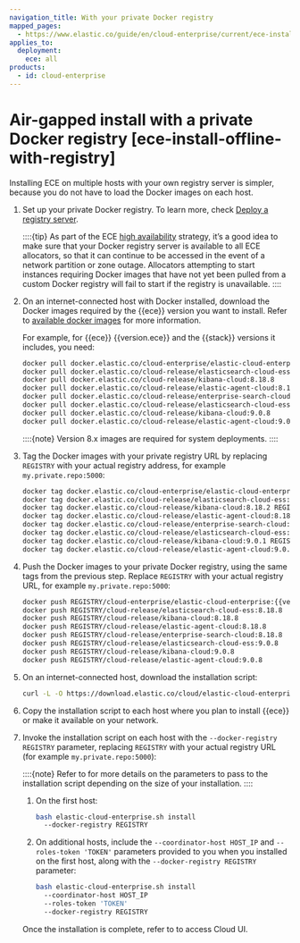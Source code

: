 ```yaml
---
navigation_title: With your private Docker registry
mapped_pages:
  - https://www.elastic.co/guide/en/cloud-enterprise/current/ece-install-offline-with-registry.html
applies_to:
  deployment:
    ece: all
products:
  - id: cloud-enterprise
---
```


# Air-gapped install with a private Docker registry [ece-install-offline-with-registry]

Installing ECE on multiple hosts with your own registry server is simpler, because you do not have to load the Docker images on each host.

1. Set up your private Docker registry. To learn more, check [Deploy a registry server](https://docs.docker.com/registry/deploying/).

    ::::{tip}
    As part of the ECE [high availability](ece-ha.md) strategy, it’s a good idea to make sure that your Docker registry server is available to all ECE allocators, so that it can continue to be accessed in the event of a network partition or zone outage. Allocators attempting to start instances requiring Docker images that have not yet been pulled from a custom Docker registry will fail to start if the registry is unavailable.
    ::::

2. On an internet-connected host with Docker installed, download the Docker images required by the {{ece}} version you want to install. Refer to [available docker images](ece-install-offline-images.md) for more information.

    For example, for {{ece}} {{version.ece}} and the {{stack}} versions it includes, you need:

    ```sh subs=true
    docker pull docker.elastic.co/cloud-enterprise/elastic-cloud-enterprise:{{version.ece}}
    docker pull docker.elastic.co/cloud-release/elasticsearch-cloud-ess:8.18.8
    docker pull docker.elastic.co/cloud-release/kibana-cloud:8.18.8
    docker pull docker.elastic.co/cloud-release/elastic-agent-cloud:8.18.8
    docker pull docker.elastic.co/cloud-release/enterprise-search-cloud:8.18.8
    docker pull docker.elastic.co/cloud-release/elasticsearch-cloud-ess:9.0.8
    docker pull docker.elastic.co/cloud-release/kibana-cloud:9.0.8
    docker pull docker.elastic.co/cloud-release/elastic-agent-cloud:9.0.8
    ```

    ::::{note}
    Version 8.x images are required for system deployments.
    ::::

3. Tag the Docker images with your private registry URL by replacing `REGISTRY` with your actual registry address, for example `my.private.repo:5000`:

    ```sh subs=true
    docker tag docker.elastic.co/cloud-enterprise/elastic-cloud-enterprise:{{version.ece}} REGISTRY/cloud-enterprise/elastic-cloud-enterprise:{{version.ece}}
    docker tag docker.elastic.co/cloud-release/elasticsearch-cloud-ess:8.18.2 REGISTRY/cloud-release/elasticsearch-cloud-ess:8.18.8
    docker tag docker.elastic.co/cloud-release/kibana-cloud:8.18.2 REGISTRY/cloud-release/kibana-cloud:8.18.8
    docker tag docker.elastic.co/cloud-release/elastic-agent-cloud:8.18.2 REGISTRY/cloud-release/elastic-agent-cloud:8.18.8
    docker tag docker.elastic.co/cloud-release/enterprise-search-cloud:8.18.2 REGISTRY/cloud-release/enterprise-search-cloud:8.18.8
    docker tag docker.elastic.co/cloud-release/elasticsearch-cloud-ess:9.0.1 REGISTRY/cloud-release/elasticsearch-cloud-ess:9.0.8
    docker tag docker.elastic.co/cloud-release/kibana-cloud:9.0.1 REGISTRY/cloud-release/kibana-cloud:9.0.8
    docker tag docker.elastic.co/cloud-release/elastic-agent-cloud:9.0.1 REGISTRY/cloud-release/elastic-agent-cloud:9.0.8
    ```

4. Push the Docker images to your private Docker registry, using the same tags from the previous step. Replace `REGISTRY` with your actual registry URL, for example `my.private.repo:5000`:

    ```sh subs=true
    docker push REGISTRY/cloud-enterprise/elastic-cloud-enterprise:{{version.ece}}
    docker push REGISTRY/cloud-release/elasticsearch-cloud-ess:8.18.8
    docker push REGISTRY/cloud-release/kibana-cloud:8.18.8
    docker push REGISTRY/cloud-release/elastic-agent-cloud:8.18.8
    docker push REGISTRY/cloud-release/enterprise-search-cloud:8.18.8
    docker push REGISTRY/cloud-release/elasticsearch-cloud-ess:9.0.8
    docker push REGISTRY/cloud-release/kibana-cloud:9.0.8
    docker push REGISTRY/cloud-release/elastic-agent-cloud:9.0.8
    ```

5. On an internet-connected host, download the installation script:

    ```sh
    curl -L -O https://download.elastic.co/cloud/elastic-cloud-enterprise.sh
    ```

6. Copy the installation script to each host where you plan to install {{ece}} or make it available on your network.

7. Invoke the installation script on each host with the `--docker-registry REGISTRY` parameter, replacing `REGISTRY` with your actual registry URL (for example `my.private.repo:5000`):

   ::::{note}
   Refer to [](./install-ece-procedures.md) for more details on the parameters to pass to the installation script depending on the size of your installation.
   ::::

    1. On the first host:

        ```sh
        bash elastic-cloud-enterprise.sh install
          --docker-registry REGISTRY
        ```

    2. On additional hosts, include the `--coordinator-host HOST_IP` and `--roles-token 'TOKEN'` parameters provided to you when you installed on the first host, along with the `--docker-registry REGISTRY` parameter:

        ```sh
        bash elastic-cloud-enterprise.sh install
          --coordinator-host HOST_IP
          --roles-token 'TOKEN'
          --docker-registry REGISTRY
        ```

   Once the installation is complete, refer to [](./log-into-cloud-ui.md) to access Cloud UI.
